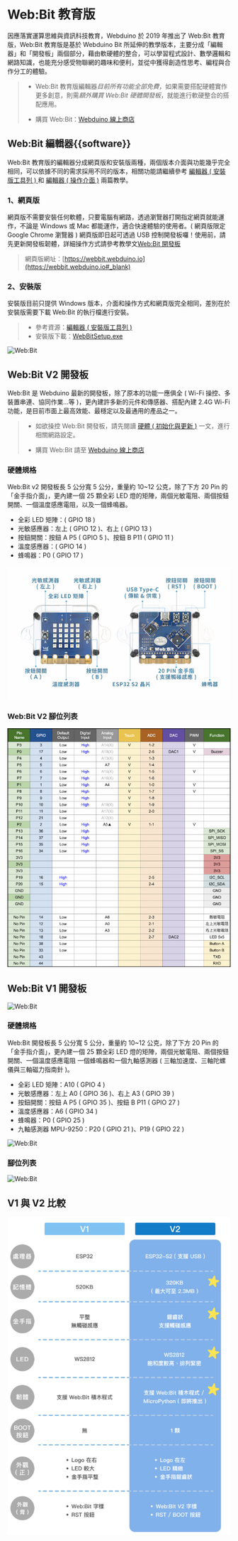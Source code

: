# Web:Bit 教育版

因應落實運算思維與資訊科技教育，Webduino 於 2019 年推出了 Web:Bit 教育版，Web:Bit 教育版是基於 Webduino Bit 所延伸的教學版本，主要分成「編輯器」和「開發板」兩個部分，藉由軟硬體的整合，可以學習程式設計、數學邏輯和網路知識，也能充分感受物聯網的趣味和便利，並從中獲得創造性思考、編程與合作分工的體驗。

> - Web:Bit 教育版編輯器*目前所有功能全部免費*，如果需要搭配硬體實作更多創意，則需*額外購買 Web:Bit 硬體開發板*，就能進行軟硬整合的搭配應用。
>
> - 購買 Web:Bit：[Webduino 線上商店](https://store.webduino.io/products/webduino-bit#_blank)

## Web:Bit 編輯器{{software}}

Web:Bit 教育版的編輯器分成網頁版和安裝版兩種，兩個版本介面與功能幾乎完全相同，可以依據不同的需求採用不同的版本，相關功能請繼續參考 [編輯器 ( 安裝版工具列 ) ](info/toolbar.html) 和 [編輯器 ( 操作介面 )](info/interface.html) 兩篇教學。

### 1、網頁版

網頁版不需要安裝任何軟體，只要電腦有網路，透過瀏覽器打開指定網頁就能運作，不論是 Windows 或 Mac 都能運作，適合快速體驗的使用者。( 網頁版限定 Google Chrome 瀏覽器 )
網頁版即日起可透過 USB 控制開發板囉！使用前，請先更新開發板韌體，詳細操作方式請參考教學文[Web:Bit 開發板](https://webbit.webduino.io/tutorials/doc/zh-tw/education/board/board.html)

> 網頁版網址：[https://webbit.webduino.io](https://webbit.webduino.io#_blank)

### 2、安裝版

安裝版目前只提供 Windows 版本，介面和操作方式和網頁版完全相同，差別在於安裝版需要下載 Web:Bit 的執行檔進行安裝。

> - 參考資源：[編輯器 ( 安裝版工具列 ) ](info/toolbar.html)
> - 安裝版下載：[WebBitSetup.exe](https://ota.webduino.io/WebBitInstaller/WebBitSetup.exe#_blank)

![Web:Bit](../../../media/zh-tw/education/index-01.jpg)

## Web:Bit V2 開發板

Web:Bit 是 Webduino 最新的開發板，除了原本的功能一應俱全 ( Wi-Fi 操控、多裝置串連、協同作業...等 )，更內建許多新的元件和傳感器、搭配內建 2.4G Wi-Fi 功能，是目前市面上最高效能、最穩定以及最通用的產品之一。

> - 如欲操控 Web:Bit 開發板，請先閱讀 [硬體 ( 初始化與更新 )](info/setup.html) 一文，進行相關網路設定。
>
> - 購買 Web:Bit 請至 [Webduino 線上商店](https://store.webduino.io/products/webduino-bit#_blank)

### 硬體規格

Web:Bit v2 開發板長 5 公分寬 5 公分，重量約 10~12 公克，除了下方 20 Pin 的「金手指介面」，更內建一個 25 顆全彩 LED 燈的矩陣，兩個光敏電阻、兩個按鈕開關、一個溫度感應電阻，以及一個蜂鳴器。

- 全彩 LED 矩陣：( GPIO 18 )
- 光敏感應器：左上 ( GPIO 12 )、右上 ( GPIO 13 )
- 按鈕開關：按鈕 A P5 ( GPIO 5 )、按鈕 B P11 ( GPIO 11 )
- 溫度感應器：( GPIO 14 )
- 蜂鳴器：P0 ( GPIO 17 )

![Web:Bit V2 硬體規格](../../../media/zh-tw/education/webbit_v2_spec.jpg)

### Web:Bit V2 腳位列表

![Web:Bit V2 腳位表](../../../media/zh-tw/education/webbit_v2_pin.jpg)

## Web:Bit V1 開發板

![Web:Bit](../../../media/zh-tw/education/index-02.gif)

### 硬體規格

Web:Bit 開發板長 5 公分寬 5 公分，重量約 10~12 公克，除了下方 20 Pin 的「金手指介面」，更內建一個 25 顆全彩 LED 燈的矩陣，兩個光敏電阻、兩個按鈕開關、一個溫度感應電阻 一個蜂鳴器和一個九軸感測器 ( 三軸加速度、三軸陀螺儀與三軸磁力指南針 )。

- 全彩 LED 矩陣：A10 ( GPIO 4 )
- 光敏感應器：左上 A0 ( GPIO 36 )、右上 A3 ( GPIO 39 )
- 按鈕開關：按鈕 A P5 ( GPIO 35 )、按鈕 B P11 ( GPIO 27 )
- 溫度感應器：A6 ( GPIO 34 )
- 蜂鳴器：P0 ( GPIO 25 )
- 九軸感測器 MPU-9250：P20 ( GPIO 21 )、P19 ( GPIO 22 )

![Web:Bit](../../../media/zh-tw/education/index-03.jpg)

### 腳位列表

![Web:Bit](../../../media/zh-tw/education/index-04.jpg)

## V1 與 V2 比較

![Web:Bit](../../../media/zh-tw/education/webbit_v1v2_compare.png)
